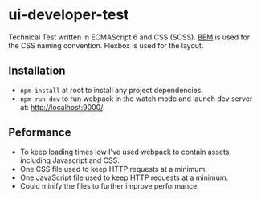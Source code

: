 # ui-developer-test
Technical Test written in ECMAScript 6 and CSS (SCSS). [BEM](http://getbem.com/) is used for the CSS naming convention. Flexbox is used for the layout.

## Installation

* `npm install` at root to install any project dependencies.
* `npm run dev` to run webpack in the watch mode and launch dev server at: [http://localhost:9000/](http://localhost:9000/).

## Peformance

* To keep loading times low I've used webpack to contain assets, including Javascript and CSS.
* One CSS file used to keep HTTP requests at a minimum.
* One JavaScript file used to keep HTTP requests at a minimum.
* Could minify the files to further improve performance.


